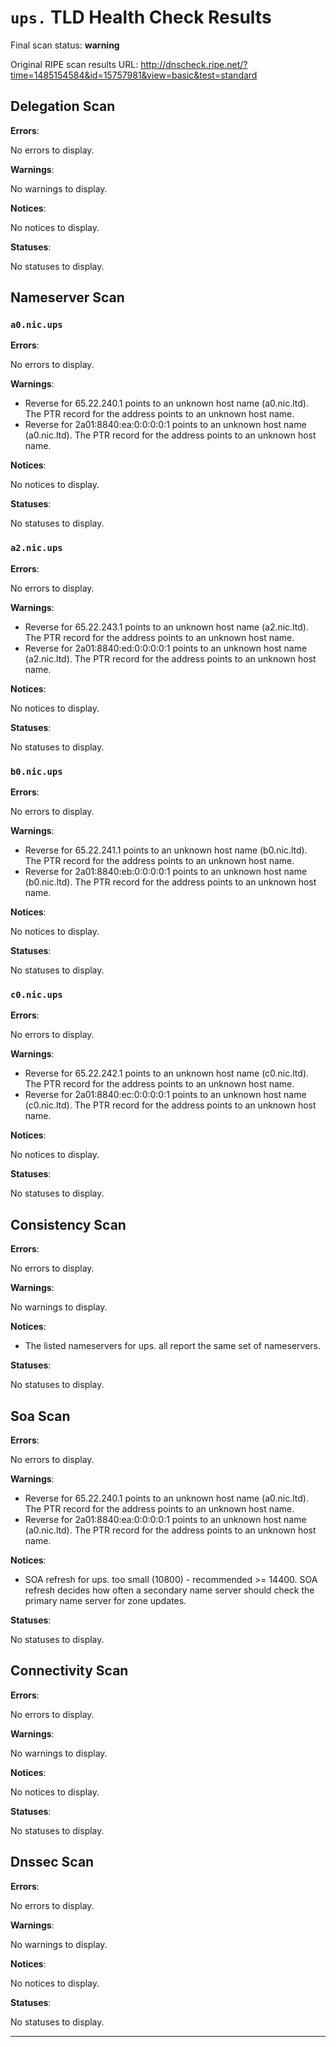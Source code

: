 # `ups.` TLD Health Check Results

Final scan status: **warning** 

Original RIPE scan results URL: http://dnscheck.ripe.net/?time=1485154584&id=15757981&view=basic&test=standard

## Delegation Scan

**Errors**:

No errors to display.

**Warnings**:

No warnings to display.

**Notices**:

No notices to display.

**Statuses**:

No statuses to display.

## Nameserver Scan

### `a0.nic.ups`

**Errors**:

No errors to display.

**Warnings**:

* Reverse for 65.22.240.1 points to an unknown host name (a0.nic.ltd). The PTR record for the address points to an unknown host name.
* Reverse for 2a01:8840:ea:0:0:0:0:1 points to an unknown host name (a0.nic.ltd). The PTR record for the address points to an unknown host name.

**Notices**:

No notices to display.

**Statuses**:

No statuses to display.

### `a2.nic.ups`

**Errors**:

No errors to display.

**Warnings**:

* Reverse for 65.22.243.1 points to an unknown host name (a2.nic.ltd). The PTR record for the address points to an unknown host name.
* Reverse for 2a01:8840:ed:0:0:0:0:1 points to an unknown host name (a2.nic.ltd). The PTR record for the address points to an unknown host name.

**Notices**:

No notices to display.

**Statuses**:

No statuses to display.

### `b0.nic.ups`

**Errors**:

No errors to display.

**Warnings**:

* Reverse for 65.22.241.1 points to an unknown host name (b0.nic.ltd). The PTR record for the address points to an unknown host name.
* Reverse for 2a01:8840:eb:0:0:0:0:1 points to an unknown host name (b0.nic.ltd). The PTR record for the address points to an unknown host name.

**Notices**:

No notices to display.

**Statuses**:

No statuses to display.

### `c0.nic.ups`

**Errors**:

No errors to display.

**Warnings**:

* Reverse for 65.22.242.1 points to an unknown host name (c0.nic.ltd). The PTR record for the address points to an unknown host name.
* Reverse for 2a01:8840:ec:0:0:0:0:1 points to an unknown host name (c0.nic.ltd). The PTR record for the address points to an unknown host name.

**Notices**:

No notices to display.

**Statuses**:

No statuses to display.

## Consistency Scan

**Errors**:

No errors to display.

**Warnings**:

No warnings to display.

**Notices**:

* The listed nameservers for ups. all report the same set of nameservers.

**Statuses**:

No statuses to display.

## Soa Scan

**Errors**:

No errors to display.

**Warnings**:

* Reverse for 65.22.240.1 points to an unknown host name (a0.nic.ltd). The PTR record for the address points to an unknown host name.
* Reverse for 2a01:8840:ea:0:0:0:0:1 points to an unknown host name (a0.nic.ltd). The PTR record for the address points to an unknown host name.

**Notices**:

* SOA refresh for ups. too small (10800) - recommended >= 14400. SOA refresh decides how often a secondary name server should check the primary name server for zone updates.

**Statuses**:

No statuses to display.

## Connectivity Scan

**Errors**:

No errors to display.

**Warnings**:

No warnings to display.

**Notices**:

No notices to display.

**Statuses**:

No statuses to display.

## Dnssec Scan

**Errors**:

No errors to display.

**Warnings**:

No warnings to display.

**Notices**:

No notices to display.

**Statuses**:

No statuses to display.


---
